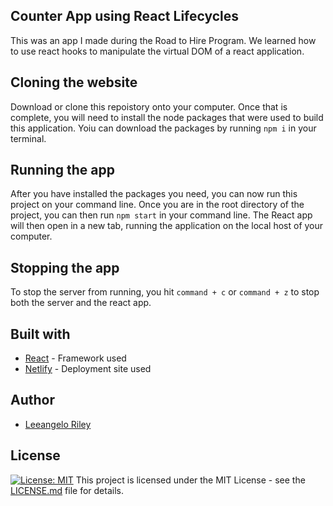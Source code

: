## Counter App using React Lifecycles
This was an app I made during the Road to Hire Program. We learned how to use react hooks to manipulate the virtual DOM of a react application.

## Cloning the website
Download or clone this repoistory onto your computer. Once that is complete, you will need to install the node packages that were used to build this application. Yoiu can download the packages by running `npm i` in your terminal. 

## Running the app
After you have installed the packages you need, you can now run this project on your command line. Once you are in the root directory of the project, you can then run `npm start` in your command line. The React app will then open in a new tab, running the application on the local host of your computer. 

## Stopping the app
To stop the server from running, you hit `command + c` or `command + z` to stop both the server and the react app.

## Built with 
- [React](https://github.com/facebook/react) - Framework used
- [Netlify](https://www.netlify.com/) - Deployment site used

## Author 
- [Leeangelo Riley](https://github.com/LeCoding-tech)

## License
[![License: MIT](https://img.shields.io/badge/License-MIT-yellow.svg)](https://opensource.org/licenses/MIT)   This project is licensed under the MIT License - see the [LICENSE.md](https://github.com/LeCoding-tech/counter-app-lifecycles/blob/master/LICENSE) file for details.
